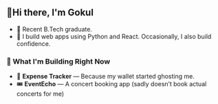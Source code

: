 ## 👋Hi there, I'm Gokul
- 🏫 Recent B.Tech graduate.
- 🐍 I build web apps using Python and React. Occasionally, I also build confidence.

### 🚧 What I'm Building Right Now

- 🧾 **Expense Tracker** — Because my wallet started ghosting me.
- 🎟️ **EventEcho** — A concert booking app (sadly doesn’t book actual concerts for me)
